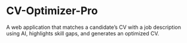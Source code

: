# CV-Optimizer-Pro
A web application that matches a candidate’s CV with a job description using AI, highlights skill gaps, and generates an optimized CV.
